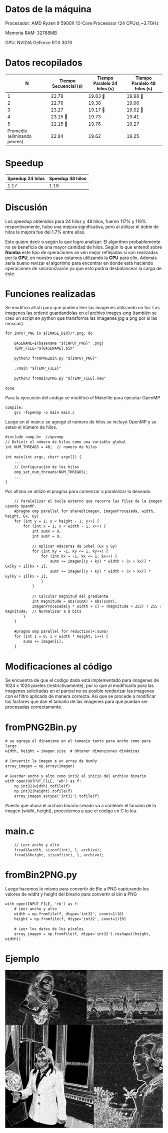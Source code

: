 # Datos de la máquina
Procesador: AMD Ryzen 9 5900X 12-Core Proceessor (24 CPUs),~3.7GHz

Memoria RAM: 32768MB

GPU: NVIDIA GeForce RTX 3070

# Datos recopilados

|N                           | Tiempo Secuencial (s) | Tiempo Paralelo 24 hilos (s) | Tiempo Paralelo 48 hilos (s) |
|----------------------------|-----------------------|------------------------------|------------------------------|
|1                           | 22.78                 | 19.83 🔴                     | 19.98 🔴                    |
|2                           | 22.76                 | 19.38                        | 19.06                        |
|3                           | 23.27                 | 19.17  🔴                    | 19.02 🔴                    |
|4                           | 23.15 🔴              | 19.73                        | 19.41                        |
|5                           | 22.15 🔴              | 19.76                        | 19.27                        |
|Promedio (eliminando peores)| 22.94                 | 19.62                        | 19.25                        |


# Speedup

|Speedup 24 hilos|Speedup 48 hilos|
|----------------|----------------|
|1.17            |1.19            |

# Discusión

Los speedup obtenidos para 24 hilos y 48 hilos, fueron 117% y 119% respectivamente, hubo una mejora significativa, pero al utilizar el doble de hilos la mejora fue del  1.7% entre ellas.

Esto quiere decir o según lo que logro analizar: El algoritmo probablemente no se beneficia de una mayor cantidad de hilos. Según lo que entendí sobre **Numba** este tipo de operaciones se ven mejor reflejadas si son realizadas por la **GPU**, en nuestro caso estamos utilizando la **CPU** para ello. Además sería bueno revizar el algoritmo para encontrar en donde está haciendo operaciones de sincronización ya que esto podría desbalancear la carga de éste.

# Funciones realizadas

Se modificó all.sh para que pudiera leer las imagenes utilizando un for. Las imagenes las ordené guardandolas en el archivo images-png (también se creo un script en python que transforma las imagenes jpg a png por si las moscas).
```
for INPUT_PNG in ${IMAGE_DIR}/*.png; do
   
    BASENAME=$(basename "${INPUT_PNG}" .png)
    TEMP_FILE="${BASENAME}.bin"
    
    python3 fromPNG2Bin.py "${INPUT_PNG}"

    ./main "${TEMP_FILE}"
    
    python3 fromBin2PNG.py "${TEMP_FILE}.new"

done
```
Para la ejecución del código se modificó el Makefile para ejecutar OpenMP
```
compile:
	gcc -fopenmp -o main main.c
```

Luego en el main.c se agregó el número de hilos se incluyó OpenMP y se seteo el número de hilos.
```
#include <omp.h>  //openmp
// Definir el número de hilos como una variable global
int NUM_THREADS = 48;  // numero de hilos

int main(int argc, char* argv[]) {
    ...
    // Configuración de los hilos
    omp_set_num_threads(NUM_THREADS);
    ...
}
```
Por ultimo se utilizó el pragma para comenzar a paralelizar lo deseado
```
    // Paralelizar el bucle externo que recorre las filas de la imagen usando OpenMP.
    #pragma omp parallel for shared(imagen, imagenProcesada, width, height, Gx, Gy)
    for (int y = 1; y < height - 1; y++) {
        for (int x = 1; x < width - 1; x++) {
            int sumX = 0;
            int sumY = 0;

            // Aplicar máscaras de Sobel (Gx y Gy)
            for (int ky = -1; ky <= 1; ky++) {
                for (int kx = -1; kx <= 1; kx++) {
                    sumX += imagen[(y + ky) * width + (x + kx)] * Gx[ky + 1][kx + 1];
                    sumY += imagen[(y + ky) * width + (x + kx)] * Gy[ky + 1][kx + 1];
                }
            }

            // Calcular magnitud del gradiente
            int magnitude = abs(sumX) + abs(sumY);
            imagenProcesada[y * width + x] = (magnitude > 255) ? 255 : magnitude;  // Normalizar a 8 bits
        }
    }

    #pragma omp parallel for reduction(+:suma) 
    for (int i = 0; i < width * height; i++) {
        suma += imagen[i];
    }
```

# Modificaciones al código

Se encuentra de que el codigo dado está implementado para imagenes de 1024 x 1024 pixeles (restrictivamente), por lo que al modificarlo para las imagenes solicitadas en el parcial no es posible renderizar las imagenes con el filtro aplicado de manera correcta. Así que se procede a modificar los factores que dan el tamaño de las imagenes para que puedan ser procesadas correctamente.

# fromPNG2Bin.py
```
# se agrega el dinamismo en el tamanio tanto para ancho como para largo
width, height = imagen.size  # Obtener dimensiones dinámicas

# Convertir la imagen a un array de NumPy
array_imagen = np.array(imagen)

# Guardar ancho y alto como int32 al inicio del archivo binario
with open(OUTPUT_FILE, 'wb') as f:
    np.int32(width).tofile(f)
    np.int32(height).tofile(f)
    array_imagen.astype('int32').tofile(f)
```
Puesto que ahora el archivo binario creado va a contener el tamaño de la imagen (widht, height), procedemos a que el código en C lo lea.

# main.c
```
    // Leer ancho y alto
    fread(&width, sizeof(int), 1, archivo);
    fread(&height, sizeof(int), 1, archivo);
```

# fromBin2PNG.py
Luego hacemos lo mismo para convertir de Bin a PNG capturando los valores de widht y height del binario para convertir el bin a PNG

```
with open(INPUT_FILE, 'rb') as f:
    # Leer ancho y alto
    width = np.fromfile(f, dtype='int32', count=1)[0]
    height = np.fromfile(f, dtype='int32', count=1)[0]
    
    # Leer los datos de los píxeles
    array_imagen = np.fromfile(f, dtype='int32').reshape((height, width))
```
# Ejemplo

![Diagrama explicativo](example.png)
